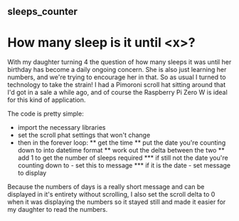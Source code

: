 ## sleeps_counter
# How many sleep is it until &lt;x>?

With my daughter turning 4 the question of how many sleeps it was until her birthday has become a daily ongoing concern.  She is also just learning her numbers, and we're trying to encourage her in that.  So as usual I turned to technology to take the strain!  I had a Pimoroni scroll hat sitting around that I'd got in a sale a while ago, and of course the Raspberry Pi Zero W is ideal for this kind of application.

The code is pretty simple:

* import the necessary libraries
* set the scroll phat settings that won't change
* then in the forever loop:
** get the time
** put the date you're counting down to into datetime format 
** work out the delta between the two
** add 1 to get the number of sleeps required
*** if still not the date you're counting down to - set this to message 
*** if it is the date - set message to display

Because the numbers of days is a really short message and can be displayed in it's entirety without scrolling, I also set the scroll delta to 0 when it was displaying the numbers so it stayed still and made it easier for my daughter to read the numbers.
